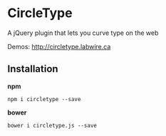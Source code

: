 # CircleType

A jQuery plugin that lets you curve type on the web

Demos: http://circletype.labwire.ca

## Installation

**npm**
```
npm i circletype --save
```

**bower**
```
bower i circletype.js --save
```

